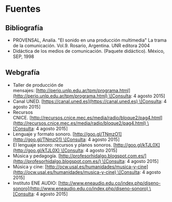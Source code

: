 # Fuentes

## Bibliografía

*   PROVENSAL, Analía. "El sonido en una producción multimedia" La trama de la comunicación. Vol.9. Rosario, Argentina. UNR editora 2004
*   Didáctica de los medios de comunicación. (Paquete didáctico). México, SEP, 1998 

## Webgrafía

*   Taller de producción de mensajes: [http://perio.unlp.edu.ar/tpm/programa.html](http://perio.unlp.edu.ar/tpm/programa.html) \[Consulta: 4 agosto 2015\][](http://perio.unlp.edu.ar/tpm/programa.html)
*   Canal UNED. [https://canal.uned.es](https://canal.uned.es) \[Consulta: 4 agosto 2015\][](https://canal.uned.es)
*   Recursos CNICE. [http://recursos.cnice.mec.es/media/radio/bloque2/pag4.html](http://recursos.cnice.mec.es/media/radio/bloque2/pag4.html) \[Consulta: 4 agosto 2015\]
*   Lenguaje y formato sonoro. [http://goo.gl/TNmzO1](http://goo.gl/TNmzO1) \[Consulta: 4 agosto 2015\]
*   El lenguaje sonoro: recursos y planos sonoros. [http://goo.gl/kTJL0X](http://goo.gl/kTJL0X) \[Consulta: 4 agosto 2015\]
*   Música y pedagogía. [http://profesorhidalgo.blogspot.com.es/](http://profesorhidalgo.blogspot.com.es/) \[Consulta: 4 agosto 2015\]
*   Música y cine: [http://ocw.usal.es/humanidades/musica-y-cine](http://ocw.usal.es/humanidades/musica-y-cine) \[Consulta: 4 agosto 2015\]
*   Instituto ENE AUDIO: [http://www.eneaudio.edu.co/index.php/diseno-sonoro](http://www.eneaudio.edu.co/index.php/diseno-sonoro) \[Consulta: 4 agosto 2015\]